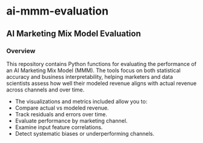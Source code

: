 # ai-mmm-evaluation
## AI Marketing Mix Model Evaluation

### Overview

This repository contains Python functions for evaluating the performance of an AI Marketing Mix Model (MMM). The tools focus on both statistical accuracy and business interpretability, helping marketers and data scientists assess how well their modeled revenue aligns with actual revenue across channels and over time.

- The visualizations and metrics included allow you to:
- Compare actual vs modeled revenue.
- Track residuals and errors over time.
- Evaluate performance by marketing channel.
- Examine input feature correlations.
- Detect systematic biases or underperforming channels.
